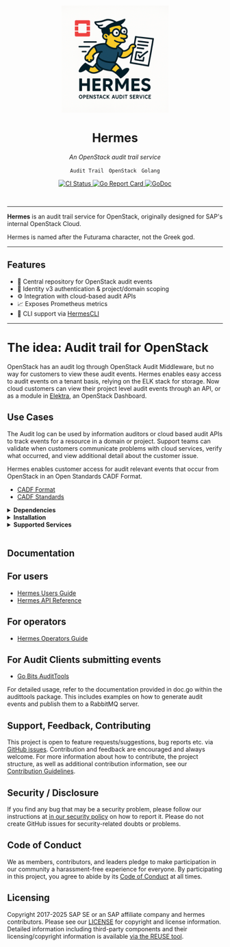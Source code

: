 <!--
SPDX-FileCopyrightText: 2025 SAP SE or an SAP affiliate company

SPDX-License-Identifier: Apache-2.0
-->

<!-- Logo and Title -->
<div align="center">
  <img src=".github/assets/hermes.png" alt="Hermes Logo" width="250"/>
  <h1>Hermes</h1>
  
  <p><em>An OpenStack audit trail service</em></p>
  <p>
    <code>Audit Trail</code> &nbsp; <code>OpenStack</code> &nbsp; <code>Golang</code>
  </p>

  
  <!-- Badges -->
  <p>
    <a href="https://github.com/sapcc/hermes/actions/workflows/ci.yaml">
      <img src="https://github.com/sapcc/hermes/actions/workflows/ci.yaml/badge.svg" alt="CI Status"/>
    </a>
    <a href="https://goreportcard.com/report/github.com/sapcc/hermes">
      <img src="https://goreportcard.com/badge/github.com/sapcc/hermes" alt="Go Report Card"/>
    </a>
    <a href="https://godoc.org/github.com/sapcc/hermes">
      <img src="https://godoc.org/github.com/sapcc/hermes?status.svg" alt="GoDoc"/>
    </a>
  </p>
  <br/>
</div>

----

**Hermes** is an audit trail service for OpenStack, originally designed for SAP's internal OpenStack Cloud. 

Hermes is named after the Futurama character, not the Greek god.

----

## Features

- 📜 Central repository for OpenStack audit events
- 🔐 Identity v3 authentication & project/domain scoping
- ⚙️ Integration with cloud-based audit APIs
- 📈 Exposes Prometheus metrics
- 🧾 CLI support via [HermesCLI](https://github.com/sapcc/hermescli)

----

# The idea: Audit trail for OpenStack

OpenStack has an audit log through OpenStack Audit Middleware, but no way for customers to view these audit events. Hermes enables 
easy access to audit events on a tenant basis, relying on the ELK stack for storage. Now cloud customers can view their project 
level audit events through an API, or as a module in [Elektra](https://github.com/sapcc/elektra), an OpenStack Dashboard.

## Use Cases

The Audit log can be used by information auditors or cloud based audit APIs to track events for a resource in a domain or project. Support teams can validate when customers communicate problems with cloud services, verify what occurred, and view additional detail about the customer issue.

Hermes enables customer access for audit relevant events that occur from OpenStack in an Open Standards CADF Format.
- [CADF Format](https://www.dmtf.org/sites/default/files/standards/documents/DSP0262_1.0.0.pdf)
- [CADF Standards](http://www.dmtf.org/standards/cadf)


<details>
<summary><strong>Dependencies</strong></summary>

- OpenStack
- [OpenStack Audit Middleware](https://github.com/sapcc/openstack-audit-middleware) - To Generate audit events in a WSGI Pipeline
- RabbitMQ - To queue audit events from OpenStack
- Logstash - To transform and route audit events
- Elasticsearch or Opensearch - To store audit events for the API to query

</details>

<details>
<summary><strong>Installation</strong></summary>

To install Hermes, you can use the Helm charts available at [SAPCC Helm Charts](https://github.com/sapcc/helm-charts/tree/master/openstack/hermes). These charts provide a simple and efficient way to deploy Hermes in a Kubernetes cluster.

In addition to the Helm charts, you can also use the following related repositories and projects to further customize and integrate Hermes into your OpenStack environment:

Related Repositories:
- [OpenStack Audit Middleware](https://github.com/sapcc/openstack-audit-middleware)
- [Hermes CLI Command Line Client](https://github.com/sapcc/hermescli)
- [Hermes Audit Tools for Creation of Events](https://github.com/sapcc/go-bits/tree/master/audittools)
- [GopherCloud Extension for Hermes Audit](https://github.com/sapcc/gophercloud-sapcc/tree/master/audit/v1)
- [SAPCC Go Api Declarations](https://github.com/sapcc/go-api-declarations/tree/main/cadf)

Related Projects:
- [Keystone Event Notifications](https://docs.openstack.org/keystone/pike/advanced-topics/event_notifications.html)

</details>

<details>
<summary><strong>Supported Services</strong></summary>

- [Keystone Identity Service](https://docs.openstack.org/keystone/latest/)
- [Nova Compute Service](https://docs.openstack.org/nova/latest/)
- [Neutron Network Service](https://docs.openstack.org/neutron/latest/)
- [Designate DNS Service](https://docs.openstack.org/designate/latest/)
- [Cinder Block Storage Service](https://docs.openstack.org/cinder/latest/)
- [Manila Shared Filesystem Service](https://docs.openstack.org/manila/latest/)
- [Glance Image Service](https://docs.openstack.org/glance/latest/)
- [Barbican Key Manager Service](https://docs.openstack.org/Barbican/latest/)
- [Ironic Baremetal Service](https://docs.openstack.org/ironic/latest/)
- [Octavia Load Balancer Service](https://docs.openstack.org/octavia/latest/)
- [Limes Quota/Usage Tracking Service](https://github.com/sapcc/limes)
- [Castellum Vertical Autoscaling Service](https://github.com/sapcc/castellum)
- [Keppel Container Image Registry Service](https://github.com/sapcc/keppel)
- [Archer End Point Service](https://github.com/sapcc/archer)
- Cronus Email Service

</details>
</br>

<h2> Documentation </h2>

## For users

- [Hermes Users Guide](./docs/users/index.md)
- [Hermes API Reference](./docs/users/hermes-v1-reference.md)

## For operators

- [Hermes Operators Guide](./docs/operators/operators-guide.md)

## For Audit Clients submitting events

- [Go Bits AuditTools](https://github.com/sapcc/go-bits/tree/master/audittools)

For detailed usage, refer to the documentation provided in doc.go within the audittools package. This includes examples on how to generate audit events and publish them to a RabbitMQ server.

## Support, Feedback, Contributing

This project is open to feature requests/suggestions, bug reports etc. via [GitHub issues](https://docs.github.com/en/issues/tracking-your-work-with-issues/using-issues/creating-an-issue). Contribution and feedback are encouraged and always welcome. For more information about how to contribute, the project structure, as well as additional contribution information, see our [Contribution Guidelines](https://github.com/SAP-cloud-infrastructure/.github/blob/main/CONTRIBUTING.md).

## Security / Disclosure

If you find any bug that may be a security problem, please follow our instructions at [in our security policy](https://github.com/SAP-cloud-infrastructure/.github/blob/main/SECURITY.md) on how to report it. Please do not create GitHub issues for security-related doubts or problems.

## Code of Conduct

We as members, contributors, and leaders pledge to make participation in our community a harassment-free experience for everyone. By participating in this project, you agree to abide by its [Code of Conduct](https://github.com/SAP-cloud-infrastructure/.github/blob/main/CODE_OF_CONDUCT.md) at all times.

## Licensing

Copyright 2017-2025 SAP SE or an SAP affiliate company and hermes contributors. Please see our [LICENSE](LICENSE) for copyright and license information. Detailed information including third-party components and their licensing/copyright information is available [via the REUSE tool](https://api.reuse.software/info/github.com/sapcc/hermes).